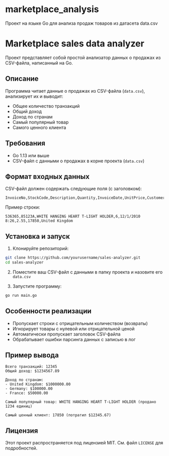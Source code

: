 # marketplace_analysis
Проект на языке Go для анализа продаж товаров из датасета data.csv
# Marketplace sales data analyzer

Проект представляет собой простой анализатор данных о продажах из CSV-файла, написанный на Go.

## Описание

Программа читает данные о продажах из CSV-файла (`data.csv`), анализирует их и выводит:
- Общее количество транзакций
- Общий доход
- Доход по странам
- Самый популярный товар
- Самого ценного клиента

## Требования

- Go 1.13 или выше
- CSV-файл с данными о продажах в корне проекта (`data.csv`)

## Формат входных данных

CSV-файл должен содержать следующие поля (с заголовком):
```
InvoiceNo,StockCode,Description,Quantity,InvoiceDate,UnitPrice,CustomerID,Country
```

Пример строки:
```
536365,85123A,WHITE HANGING HEART T-LIGHT HOLDER,6,12/1/2010 8:26,2.55,17850,United Kingdom
```

## Установка и запуск

1. Клонируйте репозиторий:
```bash
git clone https://github.com/yourusername/sales-analyzer.git
cd sales-analyzer
```

2. Поместите ваш CSV-файл с данными в папку проекта и назовите его `data.csv`

3. Запустите программу:
```bash
go run main.go
```

## Особенности реализации

- Пропускает строки с отрицательным количеством (возвраты)
- Игнорирует товары с нулевой или отрицательной ценой
- Автоматически пропускает заголовок CSV-файла
- Обрабатывает ошибки парсинга данных с записью в лог

## Пример вывода

```
Всего транзакций: 12345
Общий доход: $1234567.89

Доход по странам:
- United Kingdom: $1000000.00
- Germany: $100000.00
- France: $50000.00

Самый популярный товар: WHITE HANGING HEART T-LIGHT HOLDER (продано 1234 единиц)

Самый ценный клиент: 17850 (потратил $12345.67)
```

## Лицензия

Этот проект распространяется под лицензией MIT. См. файл `LICENSE` для подробностей.